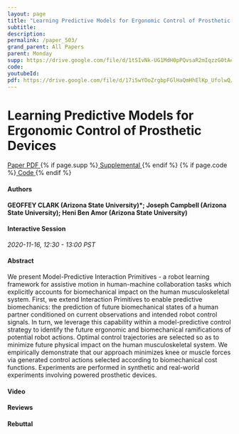 ```yaml
---
layout: page
title: "Learning Predictive Models for Ergonomic Control of Prosthetic Devices"
subtitle: 
description:
permalink: /paper_503/
grand_parent: All Papers
parent: Monday
supp: https://drive.google.com/file/d/1tSIvNk-UG1MdH0pPQvsaR2mIqzzG0tAe/view
code: 
youtubeId: 
pdf: https://drive.google.com/file/d/17i5wYOoZrgbpFGlHaQmHhElKp_UfolwQ/view
---
```


# Learning Predictive Models for Ergonomic Control of Prosthetic Devices

<a href="https://drive.google.com/file/d/17i5wYOoZrgbpFGlHaQmHhElKp_UfolwQ/view" target="_blank" rel="noopener noreferrer" class="btn btn-blue"><i class="fa fa-file-text-o" aria-hidden="true"></i> Paper PDF </a> {% if page.supp %}<a href="https://drive.google.com/file/d/1tSIvNk-UG1MdH0pPQvsaR2mIqzzG0tAe/view" target="_blank" rel="noopener noreferrer" class="btn btn-green"><i class="fa fa-file-text-o" aria-hidden="true"></i> Supplemental </a>{% endif %} {% if page.code %}<a href="" target="_blank" rel="noopener noreferrer" class="btn btn-green"><i class="fa fa-github" aria-hidden="true"></i> Code </a>{% endif %} 

#### Authors
**GEOFFEY CLARK (Arizona State University)*; Joseph Campbell (Arizona State University); Heni Ben Amor (Arizona State University)**

#### Interactive Session
*2020-11-16, 12:30 - 13:00 PST*

#### Abstract
We present Model-Predictive Interaction Primitives - a robot learning framework for assistive motion in human-machine collaboration tasks which explicitly accounts for biomechanical impact on the human musculoskeletal system. First, we extend Interaction Primitives to enable predictive biomechanics: the prediction of future biomechanical states of a human partner conditioned on current observations and intended robot control signals. In turn, we leverage this capability within a model-predictive control strategy to identify the future ergonomic and biomechanical ramifications of potential robot actions. Optimal control trajectories are selected so as to minimize future physical impact on the human musculoskeletal system. We empirically demonstrate that our approach minimizes knee or muscle forces via generated control actions selected according to biomechanical cost functions. Experiments are performed in synthetic and real-world experiments involving powered prosthetic devices.

#### Video 

#### Reviews

#### Rebuttal

